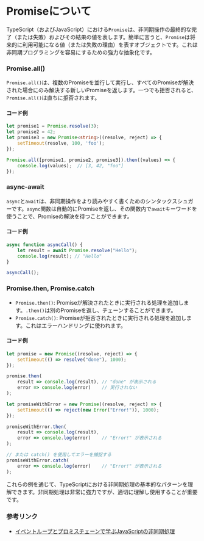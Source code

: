 # Promiseについて
TypeScript（およびJavaScript）における`Promise`は、非同期操作の最終的な完了（または失敗）およびその結果の値を表します。簡単に言うと、`Promise`は将来的に利用可能になる値（または失敗の理由）を表すオブジェクトです。これは非同期プログラミングを容易にするための強力な抽象化です。

### Promise.all()

`Promise.all()`は、複数のPromiseを並行して実行し、すべてのPromiseが解決された場合にのみ解決する新しいPromiseを返します。一つでも拒否されると、`Promise.all()`は直ちに拒否されます。

#### コード例
```typescript
let promise1 = Promise.resolve(3);
let promise2 = 42;
let promise3 = new Promise<string>((resolve, reject) => {
    setTimeout(resolve, 100, 'foo');
});

Promise.all([promise1, promise2, promise3]).then((values) => {
    console.log(values);  // [3, 42, "foo"]
});
```

### async-await

`async`と`await`は、非同期操作をより読みやすく書くためのシンタックスシュガーです。`async`関数は自動的にPromiseを返し、その関数内で`await`キーワードを使うことで、Promiseの解決を待つことができます。

#### コード例
```typescript
async function asyncCall() {
    let result = await Promise.resolve("Hello");
    console.log(result); // "Hello"
}

asyncCall();
```

### Promise.then, Promise.catch

- `Promise.then()`: Promiseが解決されたときに実行される処理を追加します。`.then()`は別のPromiseを返し、チェーンすることができます。
- `Promise.catch()`: Promiseが拒否されたときに実行される処理を追加します。これはエラーハンドリングに使われます。

#### コード例
```typescript
let promise = new Promise((resolve, reject) => {
    setTimeout(() => resolve("done"), 1000);
});

promise.then(
    result => console.log(result), // "done" が表示される
    error => console.log(error)    // 実行されない
);

let promiseWithError = new Promise((resolve, reject) => {
    setTimeout(() => reject(new Error("Error!")), 1000);
});

promiseWithError.then(
    result => console.log(result),
    error => console.log(error)    // "Error!" が表示される
);

// または catch() を使用してエラーを捕捉する
promiseWithError.catch(
    error => console.log(error)    // "Error!" が表示される
);
```

これらの例を通じて、TypeScriptにおける非同期処理の基本的なパターンを理解できます。非同期処理は非常に強力ですが、適切に理解し使用することが重要です。

### 参考リンク
- [イベントループとプロミスチェーンで学ぶJavaScriptの非同期処理](https://zenn.dev/estra/books/js-async-promise-chain-event-loop)